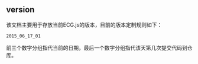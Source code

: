 ## version

该文档主要用于存放当前ECG.js的版本，目前的版本定制规则如下：

```
2015_06_17_01
```
前三个数字分组指代当前的日期，最后一个数字分组指代该天第几次提交代码到仓库。